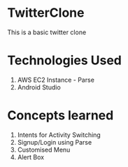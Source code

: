 # TwitterClone
This is a basic twitter clone

# Technologies Used
1. AWS EC2 Instance - Parse
2. Android Studio

# Concepts learned
1. Intents for Activity Switching
2. Signup/Login using Parse
3. Customised Menu
4. Alert Box
